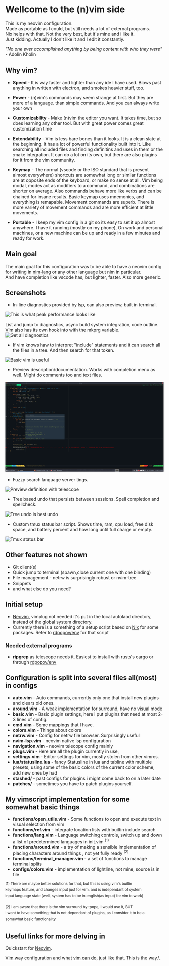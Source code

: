 # Wellcome to the (n)vim side
This is my neovim configuration.\
Made as portable as I could, but still needs a lot of external programs.\
Nix helps with that.
Not the very best, but it's mine and i like it.\
Just kidding. Actually I don't like it and I edit it constantly.

*"No one ever accomplished anything by being content with who they were"* - Adolin Kholin

## Why vim?
 - **Speed** - It is way faster and lighter than any ide I have used.
     Blows past anything in written with electron, and smokes heavier stuff, too.

 - **Power** - (n)vim's commands may seem strange at first. But they are more of
    a language. than simple commands. And  you can always write your own

 - **Customizability** - Make (n)vim the editor you want. It takes time,
    but so does learning any other tool. But with great power comes great customization time

 - **Extendability** - Vim is less bare bones than it looks. It is a clean slate
    at the beginning. It has a lot of powerful functionality built into it. Like
    searching all included files and finding definitins and uses in them or the
    :make integration. It can do a lot on its own, but there are also plugins for
    it from the vim community.

 - **Keymap** - The normal (vscode or the ISO standard that is present almost
    everywhere) shortcuts are somewhat long or similar functions are at opposite
    ends of the keyboard, or make no sense at all. Vim being modal, modes act as
    modifiers to a command, and combinations are shorter on average. Also
    commands behave more like verbs and can be chained for insane results. Basic
    keymap uses mnemonics, and everything is remapable. Movement commands are
    superb. There is more variety of movement commands and are more efficient at
    little movements.

 - **Portable** - I keep my vim config in a git so its easy to set it up almost
    anywhere. I have it running (mostly on my phone), On work and personal
    machines, or a new machine can be up and ready in a few minutes and ready
    for work.

## Main goal
The main goal for this configuration was to be able to have a neovim config\
for writing in [nim-lang] or any other language but nim in particular.\
And have completion like vscode has, but lighter, faster. Also more generic.

[nim-lang]:https://nim-lang.org/

## Screenshots

- In-line diagnostics provided by lsp, can also preview, built in terminal.
<img src="https://github.com/Rosen-Popov/nvim/blob/master/.img/basic.png"  title="This is what peak performance looks like">

List and jump to diagnostics, async build system integration, code outline. Vim also has its own hook into with the mkprg variable.
<img src="https://github.com/Rosen-Popov/nvim/blob/master/.img/diagnostics.png"  title="Get all diagnostics">

- If vim knows haw to interpret "include" statements and it can search all the files in a tree. And then search for that token.
<img src="https://github.com/Rosen-Popov/nvim/blob/master/.img/inc_search.png"  title="Basic vim is useful">

- Preview description/documentation. Works with completion menu as well. Might do comments too and text files.
<img src="https://github.com/Rosen-Popov/nvim/blob/master/.img/descr.png"  title="Hover definition">

- Fuzzy search language server tings.
<img src="https://github.com/Rosen-Popov/nvim/blob/master/.img/preview.png"  title="Preview definition with telescope">

- Tree based undo that persists between sessions. Spell completion and spellcheck.
<img src="https://github.com/Rosen-Popov/nvim/blob/master/.img/tree_spell.png"  title="Tree undo is best undo">

- Custom tmux status bar script. Shows time, ram, cpu load, free disk space, and battery percent and how long until full charge or empty.
<img src="https://github.com/Rosen-Popov/nvim/blob/master/.img/pc_status.jpg"  title="Tmux status bar">

## Other features not shown
- Git client(s)
- Quick jump to terminal (spawn,close current one with one binding)
- File management - netrw is surprisingly robust or nvim-tree
- Snippets
- and what else do you need?

## Initial setup
- [Neovim], vimplug not needed it's put in the local autolaod directory, instead of the global system directory.
- Currently there is a something of a setup script based on [Nix] for some packages. Refer to [rdpopov/env] for that script

### Needed external programs 
- **ripgrep** as telescope needs it. Easiest to install with rusts's cargo or
    through [rdpopov/env]

## Configuration is split into several files all(most) in configs
- **auto.vim** - Auto commands, currently only one that install new plugins and clears old ones.
- **around.vim** - A weak implementation for surround, have no visual mode
- **basic.vim** - Basic plugin settings, here i put plugins that need at most 2-3 lines of config.
- **cmd.vim** - Some mappings that I have.
- **colors.vim** - Things about colors
- **netrw.vim** - Config for netrw file browser. Surprisingly useful
- **nvim-lsp.vim** - neovim native lsp configuration
- **navigation.vim** - neovim telecope config mainly
- **plugs.vim** - Here are all the plugin currently in use, 
- **settings.vim** - Editor settings for vim, mostly stolen from other vimrcs.
- **lua/statusline.lua** - fancy Statusline in lua and tabline with multiple
    presets, using some of the basic colors of the current color scheme, add new
    ones by had
- **stashed/**  - past configs for plugins i might come back to on a later date
- **patches/**  - sometimes you have to patch plugins yourself.

## My vimscript implementation for some somewhat basic things
- **functions/open_utils.vim** - Some functions to open and execute text in visual selection from vim
- **functions/ref.vim** - integrate location lists with builtin include search
- **functions/lang.vim** - Language switching controls, switch up and down a list of predetermined languages in init.vim <sup>(1)</sup>
- **functions/around.vim** - a try of making a sensible implementation of placing characters around things , not yet fully ready <sup>(2)</sup>
- **functions/terminal_manager.vim** - a set of functions to manage terminal splits
- **configs/colors.vim** - implementation of lightline, not mine, source is in file

 <sup>(1) There are maybe better solutions for that, but this is using vim's builtin\
 keymaps feature, and changes input just for vim, and is independant of system\
 input language state (well, system has to be in english(as input) for vim to work)</sup>

 <sup>(2) I am aware that there is the vim surround by tpope, I would use it, BUT\
 I want to have something that is not dependant of plugins, as I consider it to be a\
 somewhat basic functionality</sup>

## Useful links for more delving in
Quickstart for [Neovim].

[Neovim]: https://www.linode.com/docs/guides/how-to-install-neovim-and-plugins-with-vim-plug/

[Vim way] configuration and what [vim can do], just like that. This is the way.\

[Vim way]: https://www.youtube.com/watch?v=DogKdiRx7ls
[vim can do]: https://www.youtube.com/watch?v=XA2WjJbmmoM
[ms-jpq/chadtree]:https://github.com/ms-jpq/chadtree 
[Nix]: https://nixos.org/download.html
[rdpopov/env]: https://github.com/rdpopov/env
